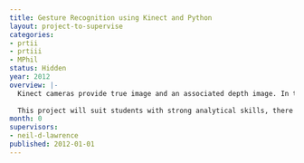 ```yaml
---
title: Gesture Recognition using Kinect and Python
layout: project-to-supervise
categories:
- prtii
- prtiii
- MPhil
status: Hidden
year: 2012
overview: |-
  Kinect cameras provide true image and an associated depth image. In this project the focus will be on data from the Gesture Recognition Challenge for kinect: <http://www.kaggle.com/c/GestureChallenge/>. The student will participate in the challenge using state of the art machine learning techniques with the assistance of the Sheffield Machine Learning group. A gesture recognizer for the Kinect would enable a large range of new interfaces between the human and computer. Software for the project will be written according to the principles of open data science.
  
  This project will suit students with strong analytical skills, there will be a focus on linear algebra and probabilistic inference in the software.
month: 0
supervisors:
- neil-d-lawrence
published: 2012-01-01
---
```

